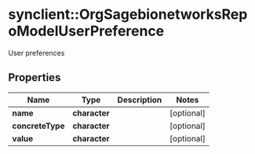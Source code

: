 # synclient::OrgSagebionetworksRepoModelUserPreference

User preferences

## Properties
Name | Type | Description | Notes
------------ | ------------- | ------------- | -------------
**name** | **character** |  | [optional] 
**concreteType** | **character** |  | [optional] 
**value** | **character** |  | [optional] 


